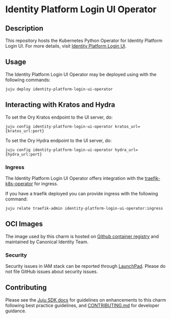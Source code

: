 # Identity Platform Login UI Operator

## Description

This repository hosts the Kubernetes Python Operator for Identity Platform Login UI.
For more details, visit [Identity Platform Login UI](https://github.com/canonical/identity-platform-login-ui).

## Usage

The Identity Platform Login UI Operator may be deployed using with the following commands:

```console
juju deploy identity-platform-login-ui-operator
```

## Interacting with Kratos and Hydra

To set the Ory Kratos endpoint to the UI server, do:

```console
juju config identity-platform-login-ui-operator kratos_url={kratos_url:port}
```

To set the Ory Hydra endpoint to the UI server, do:

```console
juju config identity-platform-login-ui-operator hydra_url={hydra_url:port}
```
### Ingress

The Identity Platform Login UI Operator offers integration with the [traefik-k8s-operator](https://github.com/canonical/traefik-k8s-operator) for ingress.

If you have a traefik deployed you can provide ingress with the following command:
```console
juju relate traefik-admin identity-platform-login-ui-operator:ingress
```

## OCI Images

The image used by this charm is hosted on [Github container registry](ghcr.io/canonical/identity-platform-login-ui) and maintained by Canonical Identity Team.

### Security
Security issues in IAM stack can be reported through [LaunchPad](https://wiki.ubuntu.com/DebuggingSecurity#How%20to%20File). Please do not file GitHub issues about security issues.

## Contributing

Please see the [Juju SDK docs](https://juju.is/docs/sdk) for guidelines on enhancements to this charm following best practice guidelines, and [CONTRIBUTING.md](https://github.com/canonical/identity-platform-login-ui-operator) for developer guidance.